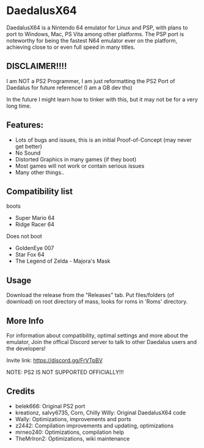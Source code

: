 # DaedalusX64
 
DaedalusX64 is a Nintendo 64 emulator for Linux and PSP, with plans to port to Windows, Mac, PS Vita among other platforms. The PSP port is noteworthy for being the fastest N64 emulator ever on the platform, achieving close to or even full speed in many titles.

## DISCLAIMER!!!!

I am NOT a PS2 Programmer, I am just reformatting the PS2 Port of Daedalus for future reference!
(I am a GB dev tho) 

In the future I might learn how to tinker with this, but it may not be for a very long time. 



## Features:
 
- Lots of bugs and issues, this is an initial Proof-of-Concept (may never get better)
- No Sound
- Distorted Graphics in many games (if they boot)
- Most games will not work or contain serious issues
- Many other things..

## Compatibility list

boots
- Super Mario 64
- Ridge Racer 64

Does not boot
- GoldenEye 007
- Star Fox 64
- The Legend of Zelda - Majora's Mask

## Usage

Download the release from the "Releases" tab.
Put files/folders (of download) on root directory of mass,
looks for roms in 'Roms' directory.
 
## More Info
 
For information about compatibility, optimal settings and more about the emulator,
Join the offical Discord server to talk to other Daedalus users and the developers!
 
Invite link: https://discord.gg/FrVTpBV

NOTE: PS2 IS NOT SUPPORTED OFFICIALLY!!!
 
## Credits
- belek666: Original PS2 port
- kreationz, salvy6735, Corn, Chilly Willy: Original DaedalusX64 code
- Wally: Optimizations, improvements and ports
- z2442: Compilation improvements and updating, optimizations
- mrneo240: Optimizations, compilation help
- TheMrIron2: Optimizations, wiki maintenance

